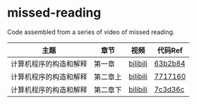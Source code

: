 # missed-reading
Code assembled from a series of video of missed reading.

| 主题                   | 章节   | 视频                                                     | 代码Ref                                                                |
| ---------------------- | ------ | -------------------------------------------------------- | ---------------------------------------------------------------------- |
| 计算机程序的构造和解释 | 第一章 | [bilibili](https://www.bilibili.com/video/BV1JPs9eTEaJ/) | [63b2b84](https://github.com/wangyingsm/missed-reading/commit/97577b4) |
| 计算机程序的构造和解释 | 第二章上 | [bilibili](https://www.bilibili.com/video/BV1K817YjEpy/) | [7717160](https://github.com/wangyingsm/missed-reading/commit/7717160) |
| 计算机程序的构造和解释 | 第二章下 | [bilibili](https://www.bilibili.com/video/BV1mnDWY5EiX/) | [7c3d36c](https://github.com/wangyingsm/missed-reading/commit/7c3d36c) |

